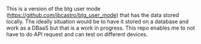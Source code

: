 This is a version of the btg user mode (https://github.com/jbcastro/btg_user_mode) that has the data stored locally. The ideally situation would be to have it stored on a database and work as a DBaaS but that is a work in progress. This repo enables me to not have to do API request and can test on different devices.
